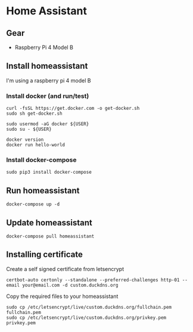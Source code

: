 # Home Assistant

## Gear
- Raspberry Pi 4 Model B

## Install homeassistant

I'm using a raspberry pi 4 model B

### Install docker (and run/test)

```
curl -fsSL https://get.docker.com -o get-docker.sh
sudo sh get-docker.sh

sudo usermod -aG docker ${USER}
sudo su - ${USER}

docker version
docker run hello-world
```

### Install docker-compose

```
sudo pip3 install docker-compose
```

## Run homeassistant

```
docker-compose up -d
```

## Update homeassistant

```
docker-compose pull homeassistant
```

## Installing certificate

Create a self signed certificate from letsencrypt
```
certbot-auto certonly --standalone --preferred-challenges http-01 --email your@email.com -d custom.duckdns.org
```

Copy the required files to your homeassistant
```
sudo cp /etc/letsencrypt/live/custom.duckdns.org/fullchain.pem fullchain.pem
sudo cp /etc/letsencrypt/live/custom.duckdns.org/privkey.pem privkey.pem
```
